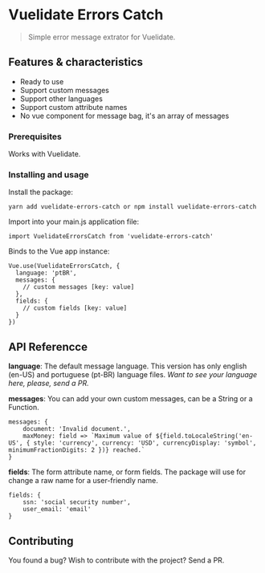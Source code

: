 # Vuelidate Errors Catch

> Simple error message extrator for Vuelidate.

## Features & characteristics

* Ready to use
* Support custom messages
* Support other languages
* Support custom attribute names
* No vue component for message bag, it's an array of messages


### Prerequisites

Works with Vuelidate.

### Installing and usage

Install the package:
```
yarn add vuelidate-errors-catch or npm install vuelidate-errors-catch
```

Import into your main.js application file:
```
import VuelidateErrorsCatch from 'vuelidate-errors-catch'
```

Binds to the Vue app instance:
```
Vue.use(VuelidateErrorsCatch, {
  language: 'ptBR',
  messages: {
    // custom messages [key: value]
  },
  fields: {
    // custom fields [key: value]
  }
})
```

## API Referencce

**language**: The default message language. This version has only english (en-US) and portuguese (pt-BR) language files. *Want to see your language here, please, send a PR.*

**messages**: You can add your own custom messages, can be a String or a Function.
```
messages: {
    document: 'Invalid document.',
    maxMoney: field => `Maximum value of ${field.toLocaleString('en-US', { style: 'currency', currency: 'USD', currencyDisplay: 'symbol', minimumFractionDigits: 2 })} reached.`
}
```

**fields**: The form attribute name, or form fields. The package will use for change a raw name for a user-friendly name.
```
fields: {
    ssn: 'social security number',
    user_email: 'email'
}
```

## Contributing

You found a bug? Wish to contribute with the project? Send a PR.